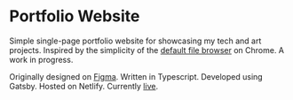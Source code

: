 # Portfolio Website

Simple single-page portfolio website for showcasing my tech and art projects. Inspired by the simplicity of the [default file browser](file:/) on Chrome. A work in progress. 

Originally designed on [Figma](https://www.figma.com/file/HXyKG2LH58RwYIxIKqNFmd/Portfolio-v3?node-id=0-1&t=A5fNFXTco0sBclHE-0). Written in Typescript. Developed using Gatsby. Hosted on Netlify. Currently [live](www.addikala.com).
